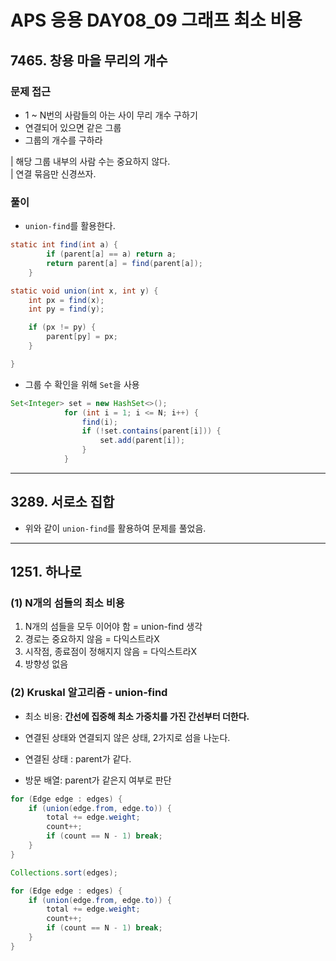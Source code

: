 # APS 응용 DAY08_09 그래프 최소 비용

## 7465. 창용 마을 무리의 개수

### 문제 접근

- 1 ~ N번의 사람들의 아는 사이 무리 개수 구하기
- 연결되어 있으면 같은 그룹
- 그룹의 개수를 구하라

| 해당 그룹 내부의 사람 수는 중요하지 않다.<br>
| 연결 묶음만 신경쓰자.

### 풀이

- `union-find`를 활용한다.

```java
static int find(int a) {
		if (parent[a] == a) return a;
		return parent[a] = find(parent[a]);
	}

static void union(int x, int y) {
	int px = find(x);
	int py = find(y);

	if (px != py) {
		parent[py] = px;
	}

}
```

- 그룹 수 확인을 위해 `Set`을 사용

```java
Set<Integer> set = new HashSet<>();
			for (int i = 1; i <= N; i++) {
				find(i);
				if (!set.contains(parent[i])) {
					set.add(parent[i]);
				}
			}
```

---

## 3289. 서로소 집합

- 위와 같이 `union-find`를 활용하여 문제를 풀었음.

---

## 1251. 하나로

### (1) N개의 섬들의 최소 비용

1. N개의 섬들을 모두 이어야 함 = union-find 생각
2. 경로는 중요하지 않음 = 다익스트라X
3. 시작점, 종료점이 정해지지 않음 = 다익스트라X
4. 방향성 없음

### (2) Kruskal 알고리즘 - union-find

- 최소 비용: **간선에 집중해 최소 가중치를 가진 간선부터 더한다.**

- 연결된 상태와 연결되지 않은 상태, 2가지로 섬을 나눈다.
- 연결된 상태 : parent가 같다.
- 방문 배열: parent가 같은지 여부로 판단

```java
for (Edge edge : edges) {
	if (union(edge.from, edge.to)) {
		total += edge.weight;
		count++;
		if (count == N - 1) break;
	}
}

Collections.sort(edges);
```

```java
for (Edge edge : edges) {
	if (union(edge.from, edge.to)) {
		total += edge.weight;
		count++;
		if (count == N - 1) break;
	}
}
```
